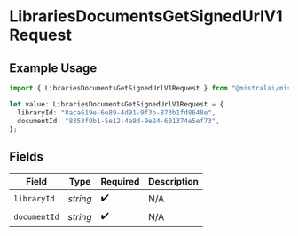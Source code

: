 # LibrariesDocumentsGetSignedUrlV1Request

## Example Usage

```typescript
import { LibrariesDocumentsGetSignedUrlV1Request } from "@mistralai/mistralai/models/operations";

let value: LibrariesDocumentsGetSignedUrlV1Request = {
  libraryId: "8aca619e-6e89-4d91-9f3b-873b1fd8648e",
  documentId: "8353f9b1-5e12-4a9d-9e24-601374e5ef73",
};
```

## Fields

| Field              | Type               | Required           | Description        |
| ------------------ | ------------------ | ------------------ | ------------------ |
| `libraryId`        | *string*           | :heavy_check_mark: | N/A                |
| `documentId`       | *string*           | :heavy_check_mark: | N/A                |